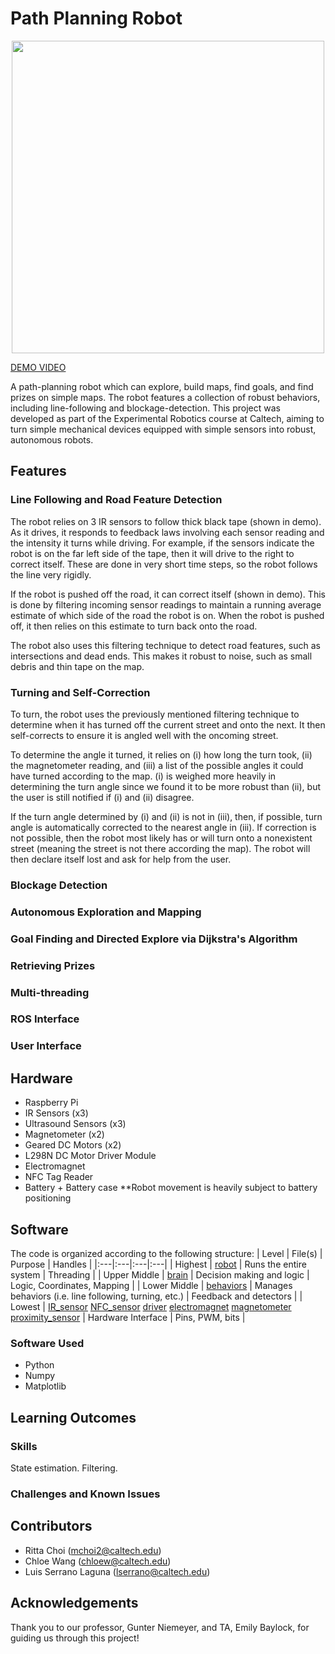 # Path Planning Robot

<div align="center">
  <img src="https://github.com/user-attachments/assets/332d929c-6cd8-472c-bd2a-5496780ea97d" width="500">
</div>

[DEMO VIDEO](https://www.youtube.com/watch?v=NP6a2vPLHQw)

A path-planning robot which can explore, build maps, find goals, and find prizes on simple maps. The robot features a collection of robust behaviors, including line-following and blockage-detection. This project was developed as part of the Experimental Robotics course at Caltech, aiming to turn simple mechanical devices equipped with simple sensors into robust, autonomous robots.

## Features
### Line Following and Road Feature Detection
The robot relies on 3 IR sensors to follow thick black tape (shown in demo). As it drives, it responds to feedback laws involving each sensor reading and the intensity it turns while driving. For example, if the sensors indicate the robot is on the far left side of the tape, then it will drive to the right to correct itself. These are done in very short time steps, so the robot follows the line very rigidly. 

If the robot is pushed off the road, it can correct itself (shown in demo). This is done by filtering incoming sensor readings to maintain a running average estimate of which side of the road the robot is on. When the robot is pushed off, it then relies on this estimate to turn back onto the road.

The robot also uses this filtering technique to detect road features, such as intersections and dead ends. This makes it robust to noise, such as small debris and thin tape on the map. 

### Turning and Self-Correction
To turn, the robot uses the previously mentioned filtering technique to determine when it has turned off the current street and onto the next. It then self-corrects to ensure it is angled well with the oncoming street. 

To determine the angle it turned, it relies on (i) how long the turn took, (ii) the magnetometer reading, and (iii) a list of the possible angles it could have turned according to the map. (i) is weighed more heavily in determining the turn angle since we found it to be more robust than (ii), but the user is still notified if (i) and (ii) disagree. 

If the turn angle determined by (i) and (ii) is not in (iii), then, if possible, turn angle is automatically corrected to the nearest angle in (iii). If correction is not possible, then the robot most likely has or will turn onto a nonexistent street (meaning the street is not there according the map). The robot will then declare itself lost and ask for help from the user.

### Blockage Detection

### Autonomous Exploration and Mapping

### Goal Finding and Directed Explore via Dijkstra's Algorithm

### Retrieving Prizes

### Multi-threading

### ROS Interface

### User Interface

## Hardware
- Raspberry Pi
- IR Sensors (x3)
- Ultrasound Sensors (x3)
- Magnetometer (x2)
- Geared DC Motors (x2)
- L298N DC Motor Driver Module 
- Electromagnet
- NFC Tag Reader
- Battery + Battery case **Robot movement is heavily subject to battery positioning

## Software
The code is organized according to the following structure:
| Level | File(s) | Purpose | Handles |
|:---|:---|:---|:---|
| Highest | [robot](https://github.com/chloeewangg/path_planning_robot/blob/main/code/robot.py) | Runs the entire system | Threading |
| Upper Middle | [brain](https://github.com/chloeewangg/path_planning_robot/blob/main/code/brain.py) | Decision making and logic | Logic, Coordinates, Mapping | 
| Lower Middle | [behaviors](https://github.com/chloeewangg/path_planning_robot/blob/main/code/behaviors.py) | Manages behaviors (i.e. line following, turning, etc.) | Feedback and detectors |
| Lowest | [IR_sensor](https://github.com/chloeewangg/path_planning_robot/blob/main/code/IR_sensor.py) [NFC_sensor](https://github.com/chloeewangg/path_planning_robot/blob/main/code/NFC_sensor.py) [driver](https://github.com/chloeewangg/path_planning_robot/blob/main/code/driver.py) [electromagnet](https://github.com/chloeewangg/path_planning_robot/blob/main/code/electromagnet.py) [magnetometer](https://github.com/chloeewangg/path_planning_robot/blob/main/code/magnetometer.py) [proximity_sensor](https://github.com/chloeewangg/path_planning_robot/blob/main/code/proximity_sensor.py) | Hardware Interface | Pins, PWM, bits |

### Software Used
- Python
- Numpy
- Matplotlib

## Learning Outcomes

### Skills
State estimation.
Filtering.

### Challenges and Known Issues

## Contributors
- Ritta Choi (mchoi2@caltech.edu)
- Chloe Wang (chloew@caltech.edu)
- Luis Serrano Laguna (lserrano@caltech.edu)

## Acknowledgements
Thank you to our professor, Gunter Niemeyer, and TA, Emily Baylock, for guiding us through this project!
